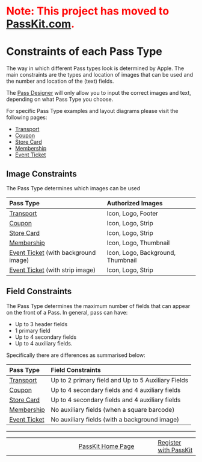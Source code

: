 # <font color='#ff0000'>Note: This project has moved to <a href='https://passkit.com/documentation/'>PassKit.com</a>.</font> #

# Constraints of each Pass Type #

The way in which different Pass types look is determined by Apple.  The main constraints are the types and location of images that can be used and the number and location of the (text) fields.

The [Pass Designer](https://create.passkit.com) will only allow you to input the correct images and text, depending on what Pass Type you choose.

For specific Pass Type examples and layout diagrams please visit the following pages:

  * [Transport](PassLayoutTransport.md)
  * [Coupon](PassLayoutCoupon.md)
  * [Store Card](PassLayoutStoreCard.md)
  * [Membership](PassLayoutMembership.md)
  * [Event Ticket](PassLayoutEvent.md)

## Image Constraints ##

The Pass Type determines which images can be used

| **Pass Type** | **Authorized Images** |
|:--------------|:----------------------|
| [Transport](PassLayoutTransport.md) | Icon, Logo, Footer    |
| [Coupon](PassLayoutCoupon.md) | Icon, Logo, Strip     |
| [Store Card](PassLayoutStoreCard.md) | Icon, Logo, Strip     |
| [Membership](PassLayoutMembership.md) | Icon, Logo, Thumbnail |
| [Event Ticket](PassLayoutEvent.md) (with background image) | Icon, Logo, Background, Thumbnail |
| [Event Ticket](PassLayoutEvent.md) (with strip image) | Icon, Logo, Strip     |

## Field Constraints ##

The Pass Type determines the maximum number of fields that can appear on the front of a Pass. In general, pass can have:
  * Up to 3 header fields
  * 1 primary field
  * Up to 4 secondary fields
  * Up to 4 auxiliary fields.

Specifically there are differences as summarised below:

| **Pass Type** | **Field Constraints** |
|:--------------|:----------------------|
| [Transport](PassLayoutTransport.md) | Up to 2 primary field and Up to 5 Auxiliary Fields|
| [Coupon](PassLayoutCoupon.md) | Up to 4 secondary fields and 4 auxiliary fields |
| [Store Card](PassLayoutStoreCard.md) | Up to 4 secondary fields and 4 auxiliary fields |
| [Membership](PassLayoutMembership.md) | No auxiliary fields (when a square barcode) |
| [Event Ticket](PassLayoutEvent.md) | No auxiliary fields (with a background image) |


---


<table border='0'>
<blockquote><tr>
<blockquote><td width='361'></td>
<td width='353'><a href='http://PassKit.com/'>PassKit Home Page</a></td>
<td width='128'><a href='https://create.passkit.com'>Register with PassKit</a></td>
</blockquote></tr>
</table>